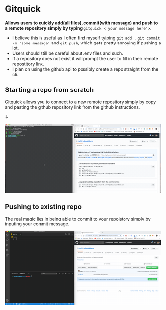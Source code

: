 # Gitquick

**Allows users to quickly add(all files), commit(with message) and push to a remote repository simply by typing** `gitquick <'your message here'>`.

- I believe this is useful as I often find myself tyiping `git add .` `git commit -m 'some message'` and `git push`, which gets pretty annoying if pushing a lot.
- Users should still be careful about .env files and such.
- If a repository does not exist it will prompt the user to fill in their remote repostitory link.
- I plan on using the github api to possibly create a repo straight from the cli.

## Starting a repo from scratch

Gitquick allows you to connect to a new remote repository simply by copy and pasting the github repository link from the github instructions.

&darr;

![](./assets/startRepo.gif)

## Pushing to existing repo

The real magic lies in being able to commit to your repoistory simply by inputing your commit message.

![](./assets/existingRepo.gif)


